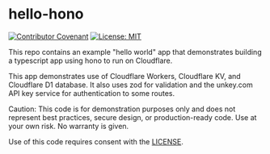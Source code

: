 # hello-hono

[![Contributor Covenant](https://img.shields.io/badge/Contributor%20Covenant-2.1-4baaaa.svg)](code_of_conduct.md)
[![License: MIT](https://img.shields.io/badge/License-MIT-yellow.svg)](https://opensource.org/licenses/MIT)

This repo contains an example "hello world" app that demonstrates building a typescript app using hono to run on Cloudflare.

This app demonstrates use of Cloudflare Workers, Cloudflare KV, and Cloudflare D1 database. It also uses zod for validation and the unkey.com API key service for authentication to some routes.

Caution: This code is for demonstration purposes only and does not represent best practices, secure design, or production-ready code. Use at your own risk. No warranty is given.

Use of this code requires consent with the [LICENSE](LICENSE).
